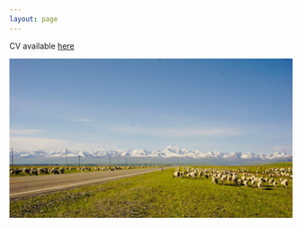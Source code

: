 ```yaml
---
layout: page
--- 
```


CV available [here](https://drive.google.com/file/d/13LaFlPidmz8xhk2LB7JJdOws_1Ry8HPs/view?usp=sharing)

<img src="https://raw.githubusercontent.com/keyitang94/keyitang94.github.io/master/Images/Background.jpg">
